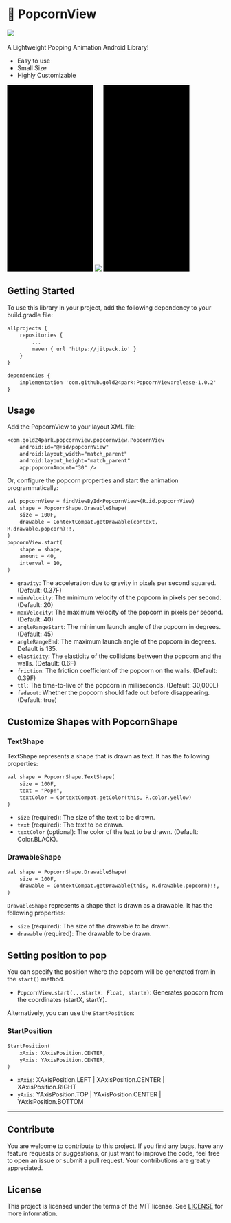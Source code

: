 # 🍿 PopcornView
[![](https://jitpack.io/v/gold24park/PopcornView.svg)](https://jitpack.io/#gold24park/PopcornView)

A Lightweight Popping Animation Android Library!
- Easy to use
- Small Size
- Highly Customizable
<p>
    <img src="/images/emoji.gif"  width="200"/>
    <img src="/images/drawable.gif"  width="200"/>
    <img src="/images/text.gif"  width="200"/>
</p>

## Getting Started

To use this library in your project, add the following dependency to your build.gradle file:
```
allprojects {
    repositories {
        ...
        maven { url 'https://jitpack.io' }
    }
}
```
```agsl
dependencies {
    implementation 'com.github.gold24park:PopcornView:release-1.0.2'
}
```

## Usage

Add the PopcornView to your layout XML file:

```agsl
<com.gold24park.popcornview.popcornview.PopcornView
    android:id="@+id/popcornView"
    android:layout_width="match_parent"
    android:layout_height="match_parent"
    app:popcornAmount="30" />
```

Or, configure the popcorn properties and start the animation programmatically:

```
val popcornView = findViewById<PopcornView>(R.id.popcornView)
val shape = PopcornShape.DrawableShape(
    size = 100F,
    drawable = ContextCompat.getDrawable(context, R.drawable.popcorn)!!,
)
popcornView.start(
    shape = shape,
    amount = 40,
    interval = 10,
)
```

- `gravity`: The acceleration due to gravity in pixels per second squared. (Default: 0.37F)
- `minVelocity`: The minimum velocity of the popcorn in pixels per second. (Default: 20)
- `maxVelocity`: The maximum velocity of the popcorn in pixels per second. (Default: 40)
- `angleRangeStart`: The minimum launch angle of the popcorn in degrees. (Default: 45)
- `angleRangeEnd`: The maximum launch angle of the popcorn in degrees. Default is 135.
- `elasticity`: The elasticity of the collisions between the popcorn and the walls. (Default: 0.6F)
- `friction`: The friction coefficient of the popcorn on the walls. (Default: 0.39F)
- `ttl`: The time-to-live of the popcorn in milliseconds. (Default: 30,000L)
- `fadeout`: Whether the popcorn should fade out before disappearing. (Default: true)

## Customize Shapes with PopcornShape

### TextShape

TextShape represents a shape that is drawn as text. It has the following properties:

```
val shape = PopcornShape.TextShape(
    size = 100F,
    text = "Pop!",
    textColor = ContextCompat.getColor(this, R.color.yellow)
)
```

- `size` (required): The size of the text to be drawn.
- `text` (required): The text to be drawn.
- `textColor` (optional): The color of the text to be drawn. (Default: Color.BLACK).

### DrawableShape

```
val shape = PopcornShape.DrawableShape(
    size = 100F,
    drawable = ContextCompat.getDrawable(this, R.drawable.popcorn)!!,
)
```

`DrawableShape` represents a shape that is drawn as a drawable. It has the following properties:

- `size` (required): The size of the drawable to be drawn.
- `drawable` (required): The drawable to be drawn.

## Setting position to pop

You can specify the position where the popcorn will be generated from in the `start()` method.

- `PopcornView.start(...startX: Float, startY)`: Generates popcorn from the coordinates (startX, startY).

Alternatively, you can use the `StartPosition`:

### StartPosition

```
StartPosition(
    xAxis: XAxisPosition.CENTER,
    yAxis: YAxisPosition.CENTER,
)
```

- `xAxis`: XAxisPosition.LEFT | XAxisPosition.CENTER | XAxisPosition.RIGHT
- `yAxis`: YAxisPosition.TOP | YAxisPosition.CENTER | YAxisPosition.BOTTOM

---

## Contribute

You are welcome to contribute to this project. If you find any bugs, have any feature requests or suggestions, or just want to improve the code, feel free to open an issue or submit a pull request. Your contributions are greatly appreciated.

## License

This project is licensed under the terms of the MIT license. See [LICENSE](LICENSE) for more information.
